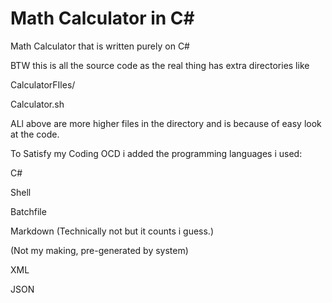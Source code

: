 # Math Calculator in C#
Math Calculator that is written purely on C#

BTW this is all the source code as the real thing has extra directories like

CalculatorFIles/

Calculator.sh

ALl above are more higher files in the directory and is because of easy look at the code.

To Satisfy my Coding OCD i added the programming languages i used:

C#

Shell

Batchfile

Markdown (Technically not but it counts i guess.)

(Not my making, pre-generated by system)

XML

JSON


